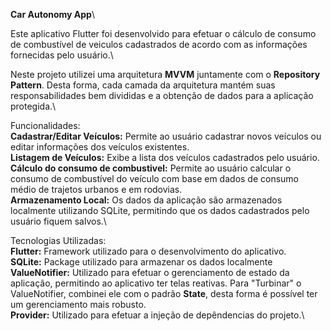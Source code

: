 
**Car Autonomy App**\

Este aplicativo Flutter foi desenvolvido para efetuar o cálculo de consumo de combustível de veiculos cadastrados de acordo com as informações fornecidas pelo usuário.\

Neste projeto utilizei uma arquitetura **MVVM** juntamente com o **Repository Pattern**. Desta forma, cada camada da arquitetura mantém suas responsabilidades bem divididas e a obtenção de dados para a aplicação protegida.\

Funcionalidades:\
**Cadastrar/Editar Veículos:** Permite ao usuário cadastrar novos veículos ou editar informações dos veículos existentes.\
**Listagem de Veículos:** Exibe a lista dos veículos cadastrados pelo usuário.\
**Cálculo do consumo de combustivel:** Permite ao usuário calcular o consumo de combustível do veículo com base em dados de consumo médio de trajetos urbanos e em rodovias.\
**Armazenamento Local:** Os dados da aplicação são armazenados localmente utilizando SQLite, permitindo que os dados cadastrados pelo usuário fiquem salvos.\

Tecnologias Utilizadas:\
**Flutter:** Framework utilizado para o desenvolvimento do aplicativo.\
**SQLite:** Package utilizado para armazenar os dados localmente\
**ValueNotifier:** Utilizado para efetuar o gerenciamento de estado da aplicação, permitindo ao aplicativo ter telas reativas. Para "Turbinar" o ValueNotifier, combinei ele com o padrão **State**, desta forma é possível ter um gerenciamento mais robusto.\
**Provider:** Utilizado para efetuar a injeção de depêndencias do projeto.\
